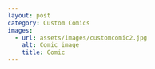 ```yaml
---
layout: post
category: Custom Comics
images:   
  - url: assets/images/customcomic2.jpg
    alt: Comic image
    title: Comic
---
```

